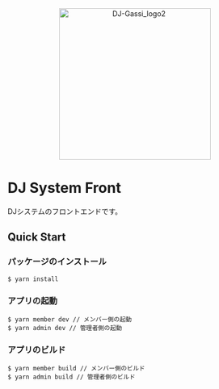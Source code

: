 <div align="center">
<img alt="DJ-Gassi_logo2" height="300" src="https://user-images.githubusercontent.com/57238213/229261614-2f85aa48-650d-48c8-808d-ee8990cfcb0b.png"><br />
</div>

# DJ System Front

DJシステムのフロントエンドです。

## Quick Start

### パッケージのインストール
```
$ yarn install
```

### アプリの起動
```
$ yarn member dev // メンバー側の起動
$ yarn admin dev // 管理者側の起動
```

### アプリのビルド

```
$ yarn member build // メンバー側のビルド
$ yarn admin build // 管理者側のビルド
```
